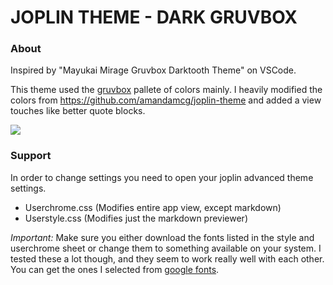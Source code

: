 # JOPLIN THEME - DARK GRUVBOX

### About

Inspired by "Mayukai Mirage Gruvbox Darktooth Theme" on VSCode.

This theme used the [gruvbox](https://github.com/morhetz/gruvbox) pallete of colors mainly. I heavily modified the colors from https://github.com/amandamcg/joplin-theme and added a view touches like better quote blocks.

![](https://github.com/robotcorner/joplin-theme-dark-gruvbox/blob/master/screenshots/sample-img1.png)

### Support

In order to change settings you need to open your joplin advanced theme settings.

- Userchrome.css (Modifies entire app view, except markdown)
- Userstyle.css (Modifies just the markdown previewer)

*Important:* Make sure you either download the fonts listed in the style and userchrome sheet or change them to something available on your system. I tested these a lot though, and they seem to work really well with each other. You can get the ones I selected from [google fonts](https://fonts.google.com/).
